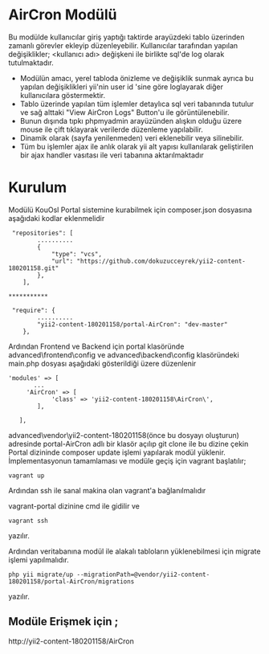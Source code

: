 # AirCron Modülü

Bu modülde kullanıcılar giriş yaptığı taktirde arayüzdeki tablo üzerinden zamanlı görevler ekleyip düzenleyebilir. Kullanıcılar tarafından yapılan değişiklikler; <kullanıcı adı> değişkeni ile birlikte sql'de log olarak tutulmaktadır.


- Modülün amacı, yerel tabloda önizleme ve değişiklik sunmak ayrıca bu yapılan değişiklikleri yii'nin user id 'sine göre loglayarak diğer kullanıcılara göstermektir.
- Tablo üzerinde yapılan tüm işlemler detaylıca sql veri tabanında tutulur ve sağ alttaki  "View AirCron Logs" Button'u ile görüntülenebilir.
- Bunun dışında tıpkı phpmyadmin arayüzünden alışkın olduğu üzere mouse ile çift tıklayarak verilerde düzenleme yapılabilir.
- Dinamik olarak (sayfa yenilenmeden) veri eklenebilir veya silinebilir. 
- Tüm bu işlemler ajax ile anlık olarak yii alt yapısı kullanılarak geliştirilen bir ajax handler vasıtası ile veri tabanına aktarılmaktadır

# Kurulum

Modülü KouOsl Portal sistemine kurabilmek için composer.json dosyasına aşağıdaki kodlar eklenmelidir


```
 "repositories": [
        ..........
        {
            "type": "vcs",
            "url": "https://github.com/dokuzucceyrek/yii2-content-180201158.git"
        },
    ],
    
***********

 "require": {
        ..........
        "yii2-content-180201158/portal-AirCron": "dev-master"
    }, 
 ```
    
    
Ardından Frontend ve Backend için portal klasöründe  advanced\frontend\config ve advanced\backend\config klasöründeki main.php dosyası aşağıdaki gösterildiği üzere düzenlenir


```
'modules' => [
       ...
     'AirCron' => [
            'class' => 'yii2-content-180201158\AirCron\',
        ],

   ],

 ```

advanced\vendor\yii2-content-180201158(önce bu dosyayı oluşturun) adresinde portal-AirCron adlı bir klasör açılıp git clone ile bu dizine çekin
Portal dizininde composer update işlemi yapılarak modül yüklenir.
İmplementasyonun tamamlaması ve modüle geçiş için vagrant başlatılır;

```
vagrant up
```

Ardından ssh ile sanal makina olan vagrant'a bağlanılmalıdır

vagrant-portal dizinine cmd ile gidilir ve

```
vagrant ssh
```

yazılır.

Ardından veritabanına modül ile alakalı tabloların yüklenebilmesi için migrate işlemi yapılmalıdır.

```
php yii migrate/up --migrationPath=@vendor/yii2-content-180201158/portal-AirCron/migrations  
```
yazılır.

## Modüle Erişmek için ;

http://yii2-content-180201158/AirCron

